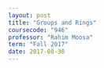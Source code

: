 ```yaml
---
layout: post
title: "Groups and Rings"
coursecode: "946"
professor: "Rahim Moosa"
term: "Fall 2017"
date: 2017-08-30
---
```

